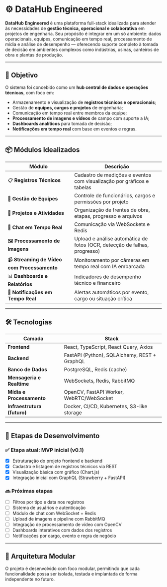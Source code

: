 # ⚙️ DataHub Engineered

**DataHub Engineered** é uma plataforma full-stack idealizada para atender às necessidades de **gestão técnica, operacional e colaborativa** em projetos de engenharia. Seu propósito é integrar em um só ambiente: dados operacionais, equipes, comunicação em tempo real, processamento de mídia e análise de desempenho — oferecendo suporte completo à tomada de decisão em ambientes complexos como indústrias, usinas, canteiros de obra e plantas de produção.

---

## 🎯 Objetivo

O sistema foi concebido como um **hub central de dados e operações técnicas**, com foco em:

- Armazenamento e visualização de **registros técnicos e operacionais**;
- Gestão de **equipes, cargos e projetos** de engenharia;
- Comunicação em tempo real entre membros da equipe;
- **Processamento de imagens e vídeos** de campo com suporte a IA;
- **Dashboards analíticos** para tomada de decisão;
- **Notificações em tempo real** com base em eventos e regras.

---

## 📦 Módulos Idealizados

| Módulo | Descrição |
|--------|-----------|
| 📋 **Registros Técnicos** | Cadastro de medições e eventos com visualização por gráficos e tabelas |
| 👥 **Gestão de Equipes** | Controle de funcionários, cargos e permissões por projeto |
| 🧱 **Projetos e Atividades** | Organização de frentes de obra, etapas, progresso e arquivos |
| 💬 **Chat em Tempo Real** | Comunicação via WebSockets e Redis |
| 🖼️ **Processamento de Imagens** | Upload e análise automática de fotos (OCR, detecção de falhas, progresso) |
| 📹 **Streaming de Vídeo com Processamento** | Monitoramento por câmeras em tempo real com IA embarcada |
| 📊 **Dashboards e Relatórios** | Indicadores de desempenho técnico e financeiro |
| 📡 **Notificações em Tempo Real** | Alertas automáticos por evento, cargo ou situação crítica |

---

## 🛠️ Tecnologias

| Camada | Stack |
|--------|-------|
| **Frontend** | React, TypeScript, React Query, Axios |
| **Backend** | FastAPI (Python), SQLAlchemy, REST + GraphQL |
| **Banco de Dados** | PostgreSQL, Redis (cache) |
| **Mensageria e Realtime** | WebSockets, Redis, RabbitMQ |
| **Mídia e Processamento** | OpenCV, FastAPI Worker, WebRTC/WebSocket |
| **Infraestrutura (futuro)** | Docker, CI/CD, Kubernetes, S3-like storage |

---

## 📍 Etapas de Desenvolvimento

### ✅ Etapa atual: MVP inicial (v0.1)
- [x] Estruturação do projeto frontend e backend
- [x] Cadastro e listagem de registros técnicos via REST
- [x] Visualização básica com gráfico (Chart.js)
- [x] Integração inicial com GraphQL (Strawberry + FastAPI)

### 🔜 Próximas etapas
- [ ] Filtros por tipo e data nos registros
- [ ] Sistema de usuários e autenticação
- [ ] Módulo de chat com WebSocket + Redis
- [ ] Upload de imagens e pipeline com RabbitMQ
- [ ] Integração de processamento de vídeo com OpenCV
- [ ] Dashboards interativos com dados dos registros
- [ ] Notificações por cargo, evento e regra de negócio

---

## 🧩 Arquitetura Modular

O projeto é desenvolvido com foco modular, permitindo que cada funcionalidade possa ser isolada, testada e implantada de forma independente no futuro.

